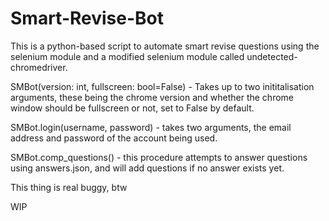 # Smart-Revise-Bot
This is a python-based script to automate smart revise questions using the selenium module and a modified selenium module called undetected-chromedriver.

SMBot(version: int, fullscreen: bool=False) - Takes up to two inititalisation arguments, these being the chrome version and whether the chrome window should be fullscreen or not, set to False by default.

SMBot.login(username, password) - takes two arguments, the email address and password of the account being used.

SMBot.comp_questions() - this procedure attempts to answer questions using answers.json, and will add questions if no answer exists yet.

This thing is real buggy, btw

WIP
